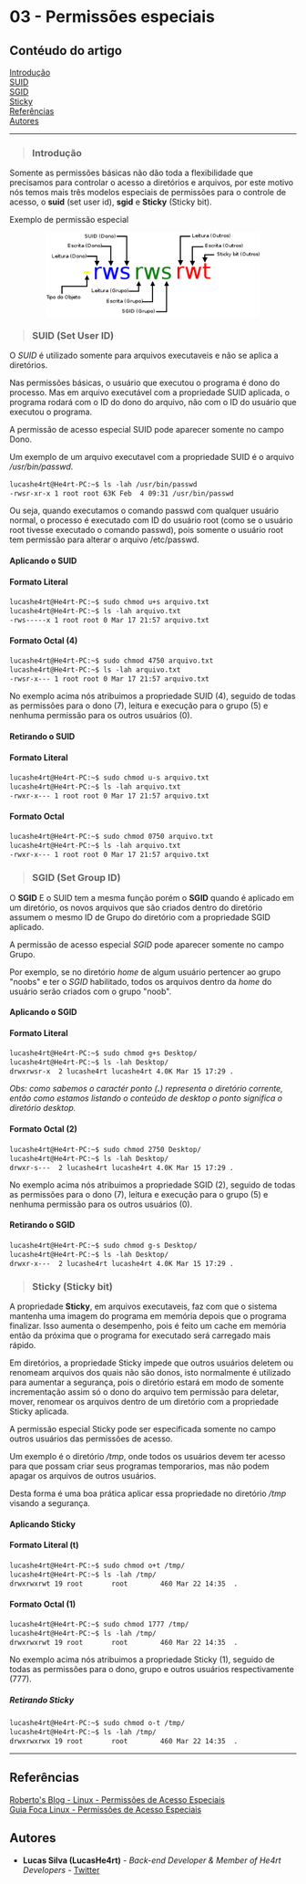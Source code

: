 # 03 - Permissões especiais

## Contéudo do artigo

[Introdução](#Introdução)<br>
[SUID](#suid)<br>
[SGID](#sgid)<br>
[Sticky](#sticky)<br>
[Referências](#Referências)<br>
[Autores](#Autores)

---

> ### Introdução

Somente as permissões básicas não dão toda a flexibilidade que precisamos para controlar o acesso a diretórios e arquivos, por este motivo nós temos mais três modelos especiais de permissões para o controle de acesso, o **suid** (set user id), **sgid** e **Sticky** (Sticky bit).

Exemplo de permissão especial

<img style="width:375px;display: block; margin-left:auto; margin-right: auto;" src="../images/perm_espec.png">

> ### <span id="suid">SUID (Set User ID)</span>

O *SUID* é utilizado somente para arquivos executaveis e não se aplica a diretórios.

Nas permissões básicas, o usuário que executou o programa é dono do processo. Mas em arquivo executável com a propriedade SUID aplicada, o programa rodará com o ID do dono do arquivo, não com o ID do usuário que executou o programa.

A permissão de acesso especial SUID pode aparecer somente no campo Dono.

Um exemplo de um arquivo executavel com a propriedade SUID é o arquivo */usr/bin/passwd*.

```console
lucashe4rt@He4rt-PC:~$ ls -lah /usr/bin/passwd
-rwsr-xr-x 1 root root 63K Feb  4 09:31 /usr/bin/passwd
```

Ou seja, quando executamos o comando passwd com qualquer usuário normal, o processo é executado com ID do usuário root (como se o usuário root tivesse executado o comando passwd), pois somente o usuário root tem permissão para alterar o arquivo /etc/passwd.

#### Aplicando o SUID

#### Formato Literal

```console
lucashe4rt@He4rt-PC:~$ sudo chmod u+s arquivo.txt
lucashe4rt@He4rt-PC:~$ ls -lah arquivo.txt
-rws-----x 1 root root 0 Mar 17 21:57 arquivo.txt
```

#### Formato Octal (4)

```console
lucashe4rt@He4rt-PC:~$ sudo chmod 4750 arquivo.txt
lucashe4rt@He4rt-PC:~$ ls -lah arquivo.txt
-rwsr-x--- 1 root root 0 Mar 17 21:57 arquivo.txt
```

No exemplo acima nós atribuimos a propriedade SUID (4), seguido de todas as permissões para o dono (7), leitura e execução para o grupo (5) e nenhuma permissão para os outros usuários (0).

#### Retirando o SUID

#### Formato Literal

```console
lucashe4rt@He4rt-PC:~$ sudo chmod u-s arquivo.txt
lucashe4rt@He4rt-PC:~$ ls -lah arquivo.txt
-rwxr-x--- 1 root root 0 Mar 17 21:57 arquivo.txt
```

#### Formato Octal

```console
lucashe4rt@He4rt-PC:~$ sudo chmod 0750 arquivo.txt
lucashe4rt@He4rt-PC:~$ ls -lah arquivo.txt
-rwxr-x--- 1 root root 0 Mar 17 21:57 arquivo.txt
```

> ### <span id="sgid"> SGID (Set Group ID) </span>

O **SGID** E o SUID tem a mesma função porém o **SGID** quando é aplicado em um diretório, os novos arquivos que são criados dentro do diretório assumem o mesmo ID de Grupo do diretório com a propriedade SGID aplicado.

A permissão de acesso especial *SGID* pode aparecer somente no campo Grupo.

Por exemplo, se no diretório *home* de algum usuário pertencer ao grupo "noobs" e ter o *SGID* habilitado, todos os arquivos dentro da *home* do usuário serão criados com o grupo "noob".

#### Aplicando o SGID

#### Formato Literal

```console
lucashe4rt@He4rt-PC:~$ sudo chmod g+s Desktop/
lucashe4rt@He4rt-PC:~$ ls -lah Desktop/
drwxrwsr-x  2 lucashe4rt lucashe4rt 4.0K Mar 15 17:29 .
```

*Obs: como sabemos o caractér ponto (**.**) representa o diretório corrente, então como estamos listando o conteúdo de desktop o ponto significa o diretório desktop.*

#### Formato Octal (2)

```console
lucashe4rt@He4rt-PC:~$ sudo chmod 2750 Desktop/
lucashe4rt@He4rt-PC:~$ ls -lah Desktop/
drwxr-s---  2 lucashe4rt lucashe4rt 4.0K Mar 15 17:29 .
```

No exemplo acima nós atribuimos a propriedade SGID (2), seguido de todas as permissões para o dono (7), leitura e execução para o grupo (5) e nenhuma permissão para os outros usuários (0).

#### Retirando o SGID

```console
lucashe4rt@He4rt-PC:~$ sudo chmod g-s Desktop/
lucashe4rt@He4rt-PC:~$ ls -lah Desktop/
drwxr-x---  2 lucashe4rt lucashe4rt 4.0K Mar 15 17:29 .
```

> ### <span id="sticky"> Sticky (Sticky bit) </span>

A propriedade **Sticky**, em arquivos executaveis, faz com que o sistema mantenha uma imagem do programa em memória depois que o programa finalizar. Isso aumenta o desempenho, pois é feito um cache em memória então da próxima que o programa for executado será carregado mais rápido.

Em diretórios, a propriedade Sticky impede que outros usuários deletem ou renomeam arquivos dos quais não são donos, isto normalmente é utilizado para aumentar a segurança, pois o diretório estará em modo de somente incrementação assim só o dono do arquivo tem permissão para deletar, mover, renomear os arquivos dentro de um diretório com a propriedade Sticky aplicada.

A permissão especial Sticky pode ser especificada somente no campo outros usuários das permissões de acesso.

Um exemplo é o diretório */tmp*, onde todos os usuários devem ter acesso para que possam criar seus programas temporarios, mas não podem apagar os arquivos de outros usuários.

Desta forma é uma boa prática aplicar essa propriedade no diretório */tmp* visando a segurança.

#### Aplicando Sticky

#### Formato Literal (t)

```console
lucashe4rt@He4rt-PC:~$ sudo chmod o+t /tmp/
lucashe4rt@He4rt-PC:~$ ls -lah /tmp/
drwxrwxrwt 19 root       root        460 Mar 22 14:35  .
```

#### Formato Octal (1)

```console
lucashe4rt@He4rt-PC:~$ sudo chmod 1777 /tmp/
lucashe4rt@He4rt-PC:~$ ls -lah /tmp/
drwxrwxrwt 19 root       root        460 Mar 22 14:35  .
```

No exemplo acima nós atribuimos a propriedade Sticky (1), seguido de todas as permissões para o dono, grupo e outros usuários respectivamente (777).

##### Retirando Sticky

```console
lucashe4rt@He4rt-PC:~$ sudo chmod o-t /tmp/
lucashe4rt@He4rt-PC:~$ ls -lah /tmp/
drwxrwxrwx 19 root       root        460 Mar 22 14:35  .
```

---

## Referências

[Roberto's Blog - Linux - Permissões de Acesso Especiais](http://robertors.blogspot.com/2006/09/linux-permisses-de-acesso-especiais.html)<br>
[Guia Foca Linux - Permissões de Acesso Especiais](https://www.guiafoca.org/cgs/guia/iniciante/ch11s05.html)

## Autores

* **Lucas Silva (LucasHe4rt)** - *Back-end Developer & Member of He4rt Developers* - [Twitter](https://twitter.com/lucashe4rt)